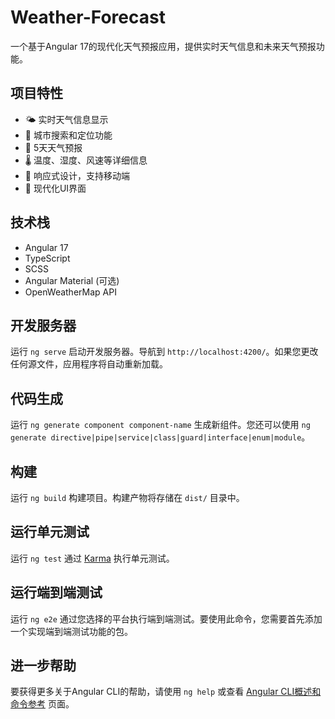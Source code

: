 # Weather-Forecast

一个基于Angular 17的现代化天气预报应用，提供实时天气信息和未来天气预报功能。

## 项目特性

- 🌤️ 实时天气信息显示
- 📍 城市搜索和定位功能
- 📅 5天天气预报
- 🌡️ 温度、湿度、风速等详细信息
- 📱 响应式设计，支持移动端
- 🎨 现代化UI界面

## 技术栈

- Angular 17
- TypeScript
- SCSS
- Angular Material (可选)
- OpenWeatherMap API

## 开发服务器

运行 `ng serve` 启动开发服务器。导航到 `http://localhost:4200/`。如果您更改任何源文件，应用程序将自动重新加载。

## 代码生成

运行 `ng generate component component-name` 生成新组件。您还可以使用 `ng generate directive|pipe|service|class|guard|interface|enum|module`。

## 构建

运行 `ng build` 构建项目。构建产物将存储在 `dist/` 目录中。

## 运行单元测试

运行 `ng test` 通过 [Karma](https://karma-runner.github.io) 执行单元测试。

## 运行端到端测试

运行 `ng e2e` 通过您选择的平台执行端到端测试。要使用此命令，您需要首先添加一个实现端到端测试功能的包。

## 进一步帮助

要获得更多关于Angular CLI的帮助，请使用 `ng help` 或查看 [Angular CLI概述和命令参考](https://angular.io/cli) 页面。
